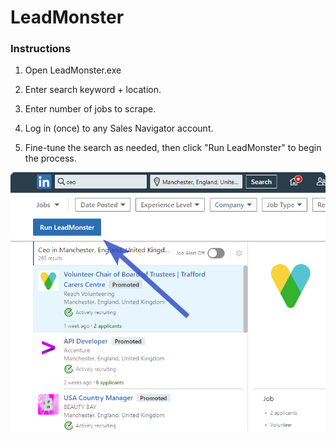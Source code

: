 # LeadMonster

### Instructions
1. Open LeadMonster.exe

2. Enter search keyword + location.

3. Enter number of jobs to scrape.

4. Log in (once) to any Sales Navigator account.

5. Fine-tune the search as needed, then click "Run LeadMonster" to begin the process.

![run](images/run.png)
